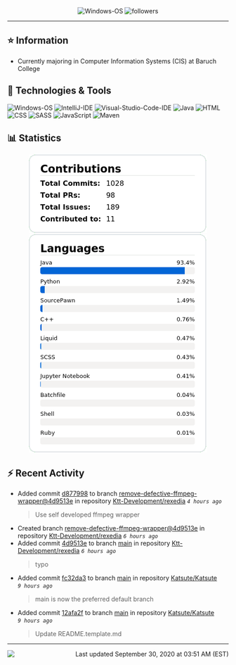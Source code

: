 <div align="center">
    <img 
        src="https://img.shields.io/badge/OS-Windows-informational?style=for-the-badge&color=3278be"
        alt="Windows-OS">
    <img 
        src="https://img.shields.io/github/followers/katsute?color=3278be&style=for-the-badge"
        alt="followers">
</div>

<hr>

## ⭐ Information

 - Currently majoring in Computer Information Systems (CIS) at Baruch College

## 🔧 Technologies & Tools

<img 
    src="https://img.shields.io/badge/OS-Windows-informational?style=flat-square&color=3278be"
    alt="Windows-OS">
<img 
    src="https://img.shields.io/badge/Editor-IntelliJ_IDEA-informational?style=flat-square&logo=intellij-idea&logoColor=white&color=3278be"
    alt="IntelliJ-IDE">
<img 
    src="https://img.shields.io/badge/Editor-Visual_Studio_Code-informational?style=flat-square&logo=Visual-Studio-Code&logoColor=white&color=3278be"
    alt="Visual-Studio-Code-IDE">
<img 
    src="https://img.shields.io/badge/Code-Java-informational?style=flat-square&logo=java&logoColor=white&color=3278be"
    alt="Java">
<img 
    src="https://img.shields.io/badge/Code-HTML-informational?style=flat-square&logo=html5&logoColor=white&color=3278be"
    alt="HTML">
<img 
    src="https://img.shields.io/badge/Code-CSS-informational?style=flat-square&logo=css-wizardry&logoColor=white&color=3278be"
    alt="CSS">
<img 
    src="https://img.shields.io/badge/Code-SASS-informational?style=flat-square&logo=sass&logoColor=white&color=3278be"
    alt="SASS">
<img 
    src="https://img.shields.io/badge/Code-JavaScript-informational?style=flat-square&logo=javascript&logoColor=white&color=3278be"
    alt="JavaScript">
<img 
    src="https://img.shields.io/badge/Tools-Maven-informational?style=flat-square&logo=apache-maven&logoColor=white&color=3278be"
    alt="Maven">

## 📊 Statistics
<div align="center">
    <a href="https://github.com/Katsute/">
        <img src="https://github.com/Katsute/Katsute/blob/main/contributions.png">
    </a>
    <a href="https://github.com/Katsute/">
        <img src="https://github.com/Katsute/Katsute/blob/main/languages.png">
    </a>
</div>

## ⚡ Recent Activity

 - Added commit [d877998](https://github.com/Ktt-Development/rexedia/commit/d8779985d1b176cd497a463508ce620c3116633c) to branch [remove-defective-ffmpeg-wrapper@4d9513e](https://github.com/Ktt-Development/rexedia/tree/remove-defective-ffmpeg-wrapper@4d9513e) in repository [Ktt-Development/rexedia](https://github.com/Ktt-Development/rexedia)  *`4 hours ago`*
   > Use self developed ffmpeg wrapper
 - Created branch [remove-defective-ffmpeg-wrapper@4d9513e](https://github.com/Ktt-Development/rexedia/tree/remove-defective-ffmpeg-wrapper@4d9513e) in repository [Ktt-Development/rexedia](https://github.com/Ktt-Development/rexedia) *`6 hours ago`*
 - Added commit [4d9513e](https://github.com/Ktt-Development/rexedia/commit/4d9513e57f8050f5692856c0ea5a5e26981a43df) to branch [main](https://github.com/Ktt-Development/rexedia/tree/main) in repository [Ktt-Development/rexedia](https://github.com/Ktt-Development/rexedia)  *`6 hours ago`*
   > typo
 - Added commit [fc32da3](https://github.com/Katsute/Katsute/commit/fc32da3e0d04948df3f1785c8b875981546c0d21) to branch [main](https://github.com/Katsute/Katsute/tree/main) in repository [Katsute/Katsute](https://github.com/Katsute/Katsute)  *`9 hours ago`*
   > main is now the preferred default branch
 - Added commit [12afa2f](https://github.com/Katsute/Katsute/commit/12afa2f5481dd1c2ce50a0029070d7eae40fe169) to branch [main](https://github.com/Katsute/Katsute/tree/main) in repository [Katsute/Katsute](https://github.com/Katsute/Katsute)  *`9 hours ago`*
   > Update README.template.md

---
<img align="left" src="https://github.com/Katsute/Katsute/workflows/Update%20README.md/badge.svg"><p align="right">Last updated September 30, 2020 at 03:51 AM (EST)</p>
